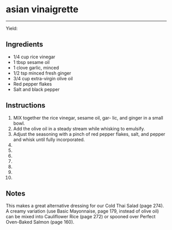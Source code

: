 # asian vinaigrette
---
Yield: 

## Ingredients
- 1/4 cup rice vinegar
- 1 tbsp sesame oil
- 1 clove garlic, minced
- 1/2 tsp minced fresh ginger
- 3/4 cup extra-virgin olive oil
- Red pepper flakes
- Salt and black pepper

## Instructions
1. MIX together the rice vinegar, sesame oil, gar-
lic, and ginger in a small bowl. 
2. Add the olive oil
in a steady stream while whisking to emulsify.
3. Adjust the seasoning with a pinch of red pepper
flakes, salt, and pepper and whisk until fully
incorporated.
4. 
5. 
6. 
7. 
8. 
9. 
10. 

## Notes
This makes a great alternative dressing for our Cold
Thai Salad (page 274). A creamy variation (use Basic
Mayonnaise, page 179, instead of olive oil) can be
mixed into Cauliflower Rice (page 272) or spooned
over Perfect Oven-Baked Salmon (page 160).


